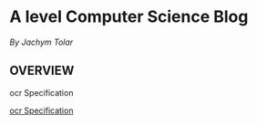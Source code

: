 # A level Computer Science Blog
_By Jachym Tolar_

## OVERVIEW
ocr Specification

[ocr Specification](https://www.ocr.org.uk/Images/170844-specification-accredited-a-level-gce-computer-science-h446.pdf)
